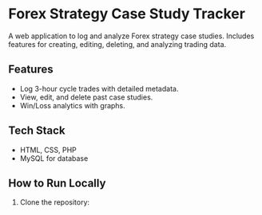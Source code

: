 # Forex Strategy Case Study Tracker

A web application to log and analyze Forex strategy case studies. Includes features for creating, editing, deleting, and analyzing trading data.

## Features
- Log 3-hour cycle trades with detailed metadata.
- View, edit, and delete past case studies.
- Win/Loss analytics with graphs.

## Tech Stack
- HTML, CSS, PHP
- MySQL for database

## How to Run Locally
1. Clone the repository:
